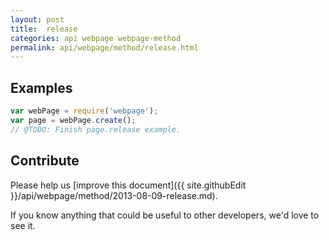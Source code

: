 ```yaml
---
layout: post
title:  release
categories: api webpage webpage-method
permalink: api/webpage/method/release.html
---
```


## Examples

```javascript
var webPage = require('webpage');
var page = webPage.create();
// @TODO: Finish page.release example.
```

## Contribute

Please help us [improve this document]({{ site.githubEdit }}/api/webpage/method/2013-08-09-release.md).

If you know anything that could be useful to other developers, we'd love to see it.


